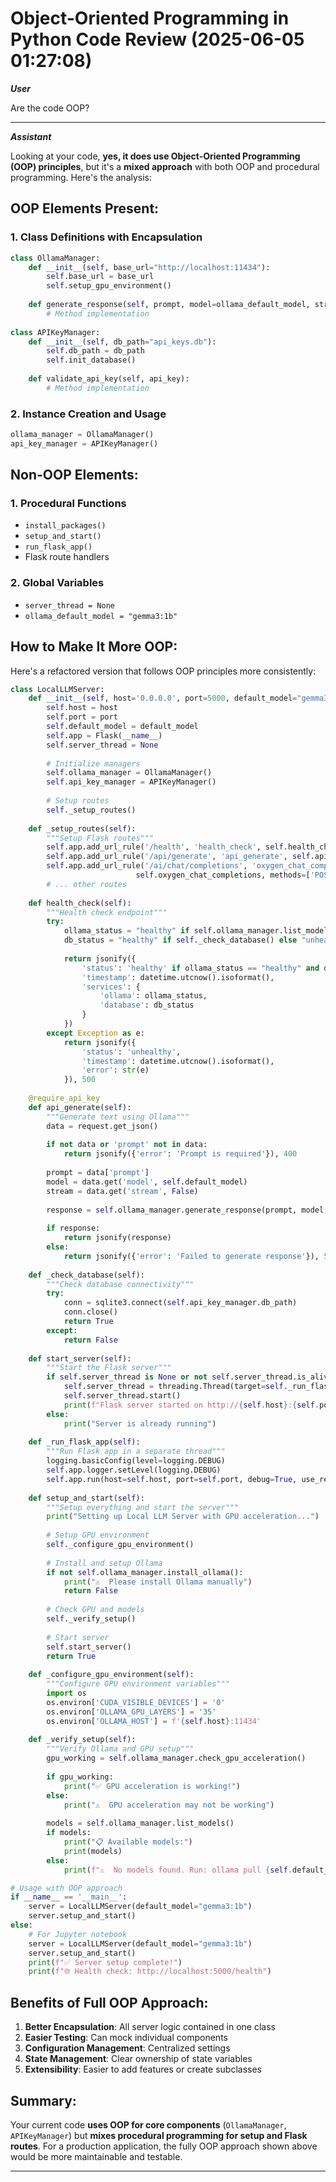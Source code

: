 <!-- Generated by SpecStory -->

# Object-Oriented Programming in Python Code Review (2025-06-05 01:27:08)

_**User**_

Are the code OOP?

---

_**Assistant**_

Looking at your code, **yes, it does use Object-Oriented Programming (OOP) principles**, but it's a **mixed approach** with both OOP and procedural programming. Here's the analysis:

## OOP Elements Present:

### 1. **Class Definitions with Encapsulation**

````python
class OllamaManager:
    def __init__(self, base_url="http://localhost:11434"):
        self.base_url = base_url
        self.setup_gpu_environment()
    
    def generate_response(self, prompt, model=ollama_default_model, stream=False):
        # Method implementation
        
class APIKeyManager:
    def __init__(self, db_path="api_keys.db"):
        self.db_path = db_path
        self.init_database()
    
    def validate_api_key(self, api_key):
        # Method implementation
````

### 2. **Instance Creation and Usage**

````python
ollama_manager = OllamaManager()
api_key_manager = APIKeyManager()
````

## Non-OOP Elements:

### 1. **Procedural Functions**
- `install_packages()`
- `setup_and_start()`
- `run_flask_app()`
- Flask route handlers

### 2. **Global Variables**
- `server_thread = None`
- `ollama_default_model = "gemma3:1b"`

## How to Make It More OOP:

Here's a refactored version that follows OOP principles more consistently:

````python
class LocalLLMServer:
    def __init__(self, host='0.0.0.0', port=5000, default_model="gemma3:1b"):
        self.host = host
        self.port = port
        self.default_model = default_model
        self.app = Flask(__name__)
        self.server_thread = None
        
        # Initialize managers
        self.ollama_manager = OllamaManager()
        self.api_key_manager = APIKeyManager()
        
        # Setup routes
        self._setup_routes()
        
    def _setup_routes(self):
        """Setup Flask routes"""
        self.app.add_url_rule('/health', 'health_check', self.health_check, methods=['GET'])
        self.app.add_url_rule('/api/generate', 'api_generate', self.api_generate, methods=['POST'])
        self.app.add_url_rule('/ai/chat/completions', 'oxygen_chat_completions', 
                            self.oxygen_chat_completions, methods=['POST'])
        # ... other routes
    
    def health_check(self):
        """Health check endpoint"""
        try:
            ollama_status = "healthy" if self.ollama_manager.list_models() else "unhealthy"
            db_status = "healthy" if self._check_database() else "unhealthy"
            
            return jsonify({
                'status': 'healthy' if ollama_status == "healthy" and db_status == "healthy" else 'degraded',
                'timestamp': datetime.utcnow().isoformat(),
                'services': {
                    'ollama': ollama_status,
                    'database': db_status
                }
            })
        except Exception as e:
            return jsonify({
                'status': 'unhealthy',
                'timestamp': datetime.utcnow().isoformat(),
                'error': str(e)
            }), 500
    
    @require_api_key
    def api_generate(self):
        """Generate text using Ollama"""
        data = request.get_json()
        
        if not data or 'prompt' not in data:
            return jsonify({'error': 'Prompt is required'}), 400
        
        prompt = data['prompt']
        model = data.get('model', self.default_model)
        stream = data.get('stream', False)
        
        response = self.ollama_manager.generate_response(prompt, model, stream)
        
        if response:
            return jsonify(response)
        else:
            return jsonify({'error': 'Failed to generate response'}), 500
    
    def _check_database(self):
        """Check database connectivity"""
        try:
            conn = sqlite3.connect(self.api_key_manager.db_path)
            conn.close()
            return True
        except:
            return False
    
    def start_server(self):
        """Start the Flask server"""
        if self.server_thread is None or not self.server_thread.is_alive():
            self.server_thread = threading.Thread(target=self._run_flask_app, daemon=True)
            self.server_thread.start()
            print(f"Flask server started on http://{self.host}:{self.port}")
        else:
            print("Server is already running")
    
    def _run_flask_app(self):
        """Run Flask app in a separate thread"""
        logging.basicConfig(level=logging.DEBUG)
        self.app.logger.setLevel(logging.DEBUG)
        self.app.run(host=self.host, port=self.port, debug=True, use_reloader=False)
    
    def setup_and_start(self):
        """Setup everything and start the server"""
        print("Setting up Local LLM Server with GPU acceleration...")
        
        # Setup GPU environment
        self._configure_gpu_environment()
        
        # Install and setup Ollama
        if not self.ollama_manager.install_ollama():
            print("⚠️  Please install Ollama manually")
            return False
        
        # Check GPU and models
        self._verify_setup()
        
        # Start server
        self.start_server()
        return True
    
    def _configure_gpu_environment(self):
        """Configure GPU environment variables"""
        import os
        os.environ['CUDA_VISIBLE_DEVICES'] = '0'
        os.environ['OLLAMA_GPU_LAYERS'] = '35'
        os.environ['OLLAMA_HOST'] = f'{self.host}:11434'
    
    def _verify_setup(self):
        """Verify Ollama and GPU setup"""
        gpu_working = self.ollama_manager.check_gpu_acceleration()
        
        if gpu_working:
            print("✅ GPU acceleration is working!")
        else:
            print("⚠️  GPU acceleration may not be working")
        
        models = self.ollama_manager.list_models()
        if models:
            print("📋 Available models:")
            print(models)
        else:
            print(f"⚠️  No models found. Run: ollama pull {self.default_model}")

# Usage with OOP approach
if __name__ == '__main__':
    server = LocalLLMServer(default_model="gemma3:1b")
    server.setup_and_start()
else:
    # For Jupyter notebook
    server = LocalLLMServer(default_model="gemma3:1b")
    server.setup_and_start()
    print(f"✅ Server setup complete!")
    print(f"🌐 Health check: http://localhost:5000/health")
````

## Benefits of Full OOP Approach:

1. **Better Encapsulation**: All server logic contained in one class
2. **Easier Testing**: Can mock individual components
3. **Configuration Management**: Centralized settings
4. **State Management**: Clear ownership of state variables
5. **Extensibility**: Easier to add features or create subclasses

## Summary:

Your current code **uses OOP for core components** (`OllamaManager`, `APIKeyManager`) but **mixes procedural programming for setup and Flask routes**. For a production application, the fully OOP approach shown above would be more maintainable and testable.

---

